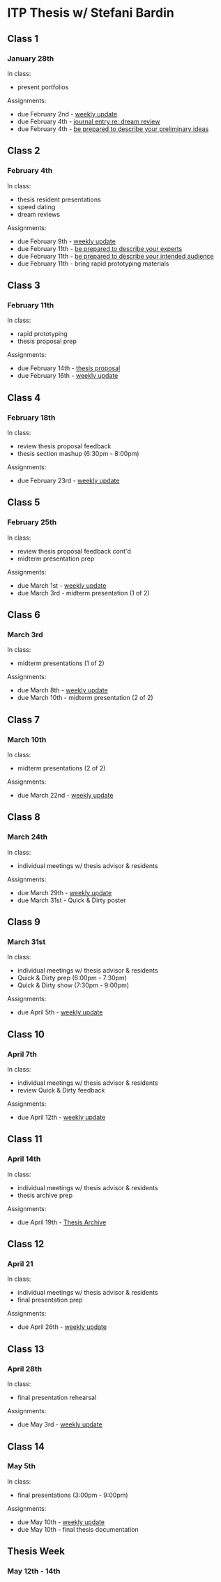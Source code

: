 # ITP Thesis w/ Stefani Bardin

## Class 1

### January 28th

In class:

- present portfolios

Assignments:

- due February 2nd  - [weekly update](https://github.com/nopivnick/itp_thesis_weekly/wiki/Weekly-Update)
- due February 4th  - [journal entry re: dream review](https://github.com/nopivnick/itp_thesis_weekly/wiki/Dream-Review)
- due February 4th  - [be prepared to describe your preliminary ideas](https://github.com/nopivnick/itp_thesis_weekly/wiki/Preliminary-Idea(s))

## Class 2

### February 4th

In class:

- thesis resident presentations
- speed dating
- dream reviews

Assignments:

- due February 9th  - [weekly update](https://github.com/nopivnick/itp_thesis_weekly/wiki/Weekly-Update)
- due February 11th - [be prepared to describe your experts](https://github.com/nopivnick/itp_thesis_weekly/wiki/Experts)
- due February 11th - [be prepared to describe your intended audience](https://github.com/nopivnick/itp_thesis_weekly/wiki/Intended-Audience)
- due February 11th - bring rapid prototyping materials

## Class 3

### February 11th

In class:

- rapid prototyping
- thesis proposal prep

Assignments:

- due February 14th - [thesis proposal](https://github.com/nopivnick/itp_thesis_weekly/wiki/Thesis-Proposal) 
- due February 16th - [weekly update](https://github.com/nopivnick/itp_thesis_weekly/wiki/Weekly-Update)

## Class 4

### February 18th

In class:

- review thesis proposal feedback
- thesis section mashup (6:30pm - 8:00pm)

Assignments:

- due February 23rd - [weekly update](https://github.com/nopivnick/itp_thesis_weekly/wiki/Weekly-Update)

## Class 5

### February 25th

In class:

- review thesis proposal feedback cont'd
- midterm presentation prep

Assignments:

- due March 1st - [weekly update](https://github.com/nopivnick/itp_thesis_weekly/wiki/Weekly-Update)
- due March 3rd - midterm presentation (1 of 2)

## Class 6

### March 3rd

In class:

- midterm presentations (1 of 2)

Assignments:

- due March 8th  - [weekly update](https://github.com/nopivnick/itp_thesis_weekly/wiki/Weekly-Update)
- due March 10th - midterm presentation (2 of 2)

## Class 7

### March 10th

In class:

- midterm presentations (2 of 2)

Assignments:

- due March 22nd - [weekly update](https://github.com/nopivnick/itp_thesis_weekly/wiki/Weekly-Update)

## Class 8

### March 24th

In class:

- individual meetings w/ thesis advisor & residents

Assignments:

- due March 29th - [weekly update](https://github.com/nopivnick/itp_thesis_weekly/wiki/Weekly-Update)
- due March 31st - Quick & Dirty poster

## Class 9

### March 31st

In class:

- individual meetings w/ thesis advisor & residents
- Quick & Dirty prep (6:00pm - 7:30pm)
- Quick & Dirty show (7:30pm - 9:00pm)

Assignments:

- due April 5th - [weekly update](https://github.com/nopivnick/itp_thesis_weekly/wiki/Weekly-Update)

## Class 10

### April 7th

In class:

- individual meetings w/ thesis advisor & residents
- review Quick & Dirty feedback

Assignments:

- due April 12th - [weekly update](https://github.com/nopivnick/itp_thesis_weekly/wiki/Weekly-Update)

## Class 11

### April 14th

In class:

- individual meetings w/ thesis advisor & residents
- thesis archive prep

Assignments:

- due April 19th - [Thesis Archive](https://github.com/nopivnick/itp_thesis_syllabus-lite/wiki/Thesis-Archive)

## Class 12

### April 21

In class:

- individual meetings w/ thesis advisor & residents
- final presentation prep

Assignments:

- due April 26th - [weekly update](https://github.com/nopivnick/itp_thesis_weekly/wiki/Weekly-Update)

## Class 13

### April 28th

In class:

- final presentation rehearsal

Assignments:

- due May 3rd - [weekly update](https://github.com/nopivnick/itp_thesis_weekly/wiki/Weekly-Update)

## Class 14

### May 5th

In class:

- final presentations (3:00pm - 9:00pm)

Assignments:

- due May 10th - [weekly update](https://github.com/nopivnick/itp_thesis_weekly/wiki/Weekly-Update)
- due May 10th - final thesis documentation

## Thesis Week

### May 12th - 14th
